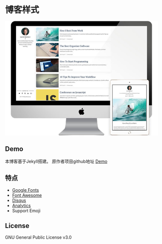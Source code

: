 # 博客样式

![](https://github.com/artemsheludko/flexible-jekyll/blob/master/assets/img/promo-img.jpg?raw=true)

## Demo
本博客基于Jekyll搭建。
原作者项目github地址 [Demo](https://artemsheludko.github.io/flexible-jekyll/)

## 特点

- [Google Fonts](https://fonts.google.com/)
- [Font Awesome](http://fontawesome.io/)
- [Disqus](https://disqus.com/)
- [Analytics](https://analytics.google.com/analytics/web/)
- Support Emoji

## License

GNU General Public License v3.0
